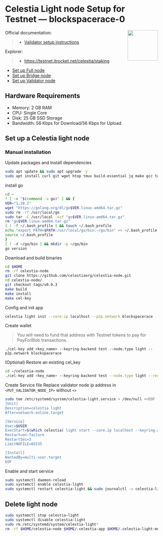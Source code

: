 <div>
<h1 align="left" style="display: flex;"> Celestia Light node Setup for Testnet — blockspacerace-0</h1>
<img src="https://avatars.githubusercontent.com/u/54859940?s=200&v=4"  style="float: right;" width="100" height="100"></img>
</div>

Official documentation:
>- [Validator setup instructions](https://docs.celestia.org/nodes/consensus-full-node/)

Explorer:
>-  https://testnet.itrocket.net/celestia/staking

- [Set up Full node](https://github.com/itrocket-team/testnet_guides/blob/main/celestia/BlockspaceRace/full.md) 
- [Set up Bridge node](https://github.com/itrocket-team/testnet_guides/blob/main/celestia/BlockspaceRace/bridge.md) 
- [Set up Validator node](https://github.com/itrocket-team/testnet_guides/blob/main/celestia/BlockspaceRace/README.md) 

## Hardware Requirements
 - Memory: 2 GB RAM
 - CPU: Single Core
 - Disk: 25 GB SSD Storage
 - Bandwidth: 56 Kbps for Download/56 Kbps for Upload

## Set up a Celestia light node 
### Manual installation

Update packages and Install dependencies

```bash
sudo apt update && sudo apt upgrade -y
sudo apt install curl git wget htop tmux build-essential jq make gcc tar clang pkg-config libssl-dev ncdu -y
```

install go

```bash
cd ~
! [ -x "$(command -v go)" ] && {
VER="1.20.2"
wget "https://golang.org/dl/go$VER.linux-amd64.tar.gz"
sudo rm -rf /usr/local/go
sudo tar -C /usr/local -xzf "go$VER.linux-amd64.tar.gz"
rm "go$VER.linux-amd64.tar.gz"
[ ! -f ~/.bash_profile ] && touch ~/.bash_profile
echo "export PATH=$PATH:/usr/local/go/bin:~/go/bin" >> ~/.bash_profile
source ~/.bash_profile
}
[ ! -d ~/go/bin ] && mkdir -p ~/go/bin
go version 
```

Download and build binaries

```bash
cd $HOME 
rm -rf celestia-node 
git clone https://github.com/celestiaorg/celestia-node.git 
cd celestia-node/ 
git checkout tags/v0.9.3 
make build 
make install 
make cel-key 
```

Config and init app

```bash
celestia light init --core.ip localhost --p2p.network blockspacerace
```

Create wallet
>You will need to fund that address with Testnet tokens to pay for PayForBlob transactions.

~~~
./cel-key add <key_name> --keyring-backend test --node.type light --p2p.network blockspacerace
~~~

(Optional) Restore an existing cel_key

~~~bash
cd ~/celestia-node
./cel-key add <key_name> --keyring-backend test --node.type light --recover
~~~

Create Service file
Replace validator node ip address in `<PUT_VALIDATOR_NODE_IP>` without `<>`

```bash
sudo tee /etc/systemd/system/celestia-light.service > /dev/null <<EOF
[Unit]
Description=celestia light
After=network-online.target

[Service]
User=$USER
ExecStart=$(which celestia) light start --core.ip localhost --keyring.accname <key_name> --gateway --gateway.addr localhost --gateway.port 26659 --p2p.network blockspacerace
Restart=on-failure
RestartSec=3
LimitNOFILE=65535

[Install]
WantedBy=multi-user.target
EOF
```

Enable and start service

```bash
sudo systemctl daemon-reload
sudo systemctl enable celestia-light
sudo systemctl restart celestia-light && sudo journalctl -u celestia-light -f
```

## Delete light node 

~~~bash
sudo systemctl stop celestia-light
sudo systemctl disable celestia-light
sudo rm /etc/systemd/system/celestia-light*
rm -rf $HOME/celestia-node $HOME/.celestia-app $HOME/.celestia-light-mocha
~~~
